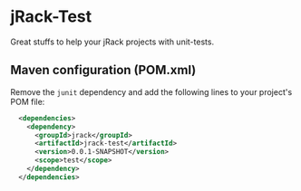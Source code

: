 # jRack-Test

Great stuffs to help your jRack projects with unit-tests.

## Maven configuration (POM.xml)

Remove the `junit` dependency and add the following lines to your project's POM file:

```xml
  <dependencies>
    <dependency>
      <groupId>jrack</groupId>
      <artifactId>jrack-test</artifactId>
      <version>0.0.1-SNAPSHOT</version>
      <scope>test</scope>
    </dependency>
  </dependencies>
```
